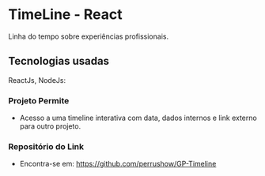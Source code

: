 # TimeLine - React

Linha do tempo sobre experiências profissionais.

## Tecnologias usadas

ReactJs, NodeJs:

### Projeto Permite
* Acesso a uma timeline interativa com data, dados internos e link externo para outro projeto.

### Repositório do Link
* Encontra-se em: https://github.com/perrushow/GP-Timeline
